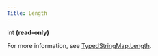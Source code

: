 ```yaml
---
Title: Length
---
```


int **(read-only)**

For more information, see [TypedStringMap.Length](#content-typedstringmap-properties-length).

